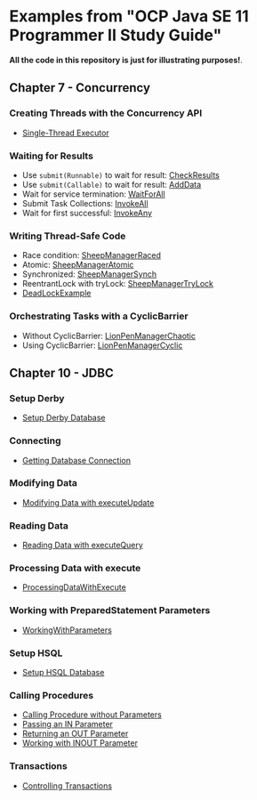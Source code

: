 # Examples from "OCP Java SE 11 Programmer II Study Guide"

__All the code in this repository is just for illustrating purposes!__.

## Chapter 7 - Concurrency

### Creating Threads with the Concurrency API
* [Single-Thread Executor](src/main/java/learn/ocp/progr2/ch07concurrency/ZooInfo.java)

### Waiting for Results
* Use `submit(Runnable)` to wait for result: [CheckResults](src/main/java/learn/ocp/progr2/ch07concurrency/CheckResults.java)
* Use `submit(Callable)` to wait for result: [AddData](src/main/java/learn/ocp/progr2/ch07concurrency/AddData.java)
* Wait for service termination: [WaitForAll](src/main/java/learn/ocp/progr2/ch07concurrency/WaitForAll.java)
* Submit Task Collections: [InvokeAll](src/main/java/learn/ocp/progr2/ch07concurrency/InvokeAll.java)
* Wait for first successful: [InvokeAny](src/main/java/learn/ocp/progr2/ch07concurrency/InvokeAny.java)

### Writing Thread-Safe Code
* Race condition: [SheepManagerRaced](src/main/java/learn/ocp/progr2/ch07concurrency/SheepManagerRaced.java)
* Atomic: [SheepManagerAtomic](src/main/java/learn/ocp/progr2/ch07concurrency/SheepManagerAtomic.java)
* Synchronized: [SheepManagerSynch](src/main/java/learn/ocp/progr2/ch07concurrency/SheepManagerSynch.java)
* ReentrantLock with tryLock: [SheepManagerTryLock](src/main/java/learn/ocp/progr2/ch07concurrency/SheepManagerTryLock.java)
* [DeadLockExample](src/main/java/learn/ocp/progr2/ch07concurrency/DeadLockExample.java)

### Orchestrating Tasks with a CyclicBarrier
* Without CyclicBarrier: [LionPenManagerChaotic](src/main/java/learn/ocp/progr2/ch07concurrency/LionPenManagerChaotic.java)
* Using CyclicBarrier: [LionPenManagerCyclic](src/main/java/learn/ocp/progr2/ch07concurrency/LionPenManagerCyclic.java)


## Chapter 10 - JDBC

### Setup Derby
* [Setup Derby Database](src/main/java/learn/ocp/progr2/ch10jdbc/SetupDerbyDatabase.java)

### Connecting
* [Getting Database Connection](src/main/java/learn/ocp/progr2/ch10jdbc/GettingDbConnection.java)

### Modifying Data
* [Modifying Data with executeUpdate](src/main/java/learn/ocp/progr2/ch10jdbc/ModifyingDataWithExecuteUpdate.java)

### Reading Data
* [Reading Data with executeQuery](src/main/java/learn/ocp/progr2/ch10jdbc/ReadingDataWithExecuteQuery.java)

### Processing Data with execute
* [ProcessingDataWithExecute](src/main/java/learn/ocp/progr2/ch10jdbc/ProcessingDataWithExecute.java)

### Working with PreparedStatement Parameters
* [WorkingWithParameters](src/main/java/learn/ocp/progr2/ch10jdbc/WorkingWithParameters.java)

### Setup HSQL
* [Setup HSQL Database](src/main/java/learn/ocp/progr2/ch10jdbc/SetupHsqlDatabase.java)

### Calling Procedures
* [Calling Procedure without Parameters](src/main/java/learn/ocp/progr2/ch10jdbc/CallingProcedureWithoutParameters.java)
* [Passing an IN Parameter](src/main/java/learn/ocp/progr2/ch10jdbc/PassingInParameter.java)
* [Returning an OUT Parameter](src/main/java/learn/ocp/progr2/ch10jdbc/ReturningOutParameter.java)
* [Working with INOUT Parameter](src/main/java/learn/ocp/progr2/ch10jdbc/WorkingWithInOutParameter.java)

### Transactions
* [Controlling Transactions](src/main/java/learn/ocp/progr2/ch10jdbc/ControlTransactions.java)
